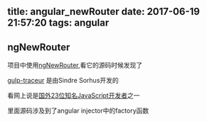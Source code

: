 title: angular_newRouter
date: 2017-06-19 21:57:20
tags: angular
---


## ngNewRouter

项目中使用[ngNewRouter](https://github.com/angular/router),看它的源码时候发现了

[gulp-traceur](https://github.com/sindresorhus/gulp-traceur) 是由Sindre Sorhus开发的


看网上说是[国外23位知名JavaScript开发者](https://w3ctech.com/topic/107)之一

里面源码涉及到了angular injector中的factory函数
